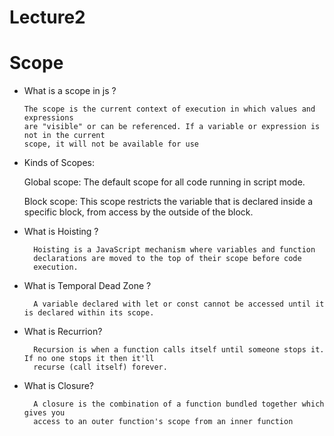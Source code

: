 # Lecture2
# Scope
- What is a scope in js ?

      The scope is the current context of execution in which values and expressions
      are "visible" or can be referenced. If a variable or expression is not in the current
      scope, it will not be available for use

- Kinds of Scopes:

  Global scope: The default scope for all code running in script mode.
  
  Block scope: This scope restricts the variable that is declared
              inside a specific block, from access by the outside of the block.
      
- What is Hoisting ?
  
        Hoisting is a JavaScript mechanism where variables and function
        declarations are moved to the top of their scope before code
        execution.
- What is Temporal Dead Zone ?

        A variable declared with let or const cannot be accessed until it is declared within its scope.

- What is Recurrion?

        Recursion is when a function calls itself until someone stops it. If no one stops it then it'll
        recurse (call itself) forever.
- What is Closure?

        A closure is the combination of a function bundled together which gives you
        access to an outer function's scope from an inner function
